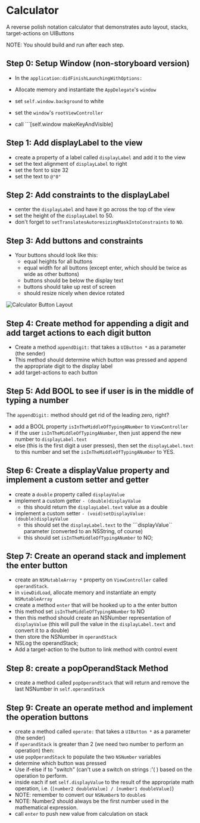 # Calculator
A reverse polish notation calculator that demonstrates auto layout, stacks, target-actions on UIButtons

NOTE: You should build and run after each step.

## Step 0: Setup Window (non-storyboard version)

- In the ```application:didFinishLaunchingWithOptions:```

 - Allocate memory and instantiate the ```AppDelegate```'s ```window```
 - set ```self.window.background``` to white
 - set the ```window```'s ```rootViewController```
 - call ```[self.window makeKeyAndVisible] 

## Step 1: Add displayLabel to the view

- create a property of a label called ```displayLabel``` and add it to the view
- set the text alignment of ```displayLabel``` to right
- set the font to size 32
- set the text to ```@"0"```

## Step 2: Add constraints to the displayLabel

- center the ```displayLabel``` and have it go across the top of the view
- set the height of the ```displayLabel``` to 50.
- don't forget to ```setTranslatesAutoresizingMaskIntoConstraints``` to ```NO```.

## Step 3: Add buttons and constraints

- Your buttons should look like this:
	- equal heights for all buttons
	- equal width for all buttons (except enter, which should be twice as wide as other buttons)
	- buttons should be below the display text
	- buttons should take up rest of screen
	- should resize nicely when device rotated

![Calculator Button Layout](http://i.imgur.com/qjSp5Bx.png)

## Step 4: Create method for appending a digit and add target actions to each digit button

- Create a method ```appendDigit:``` that takes a ```UIButton *``` as a parameter (the sender)
- This method should determine which button was pressed and append the appropriate digit to the display label
- add target-actions to each button

## Step 5: Add BOOL to see if user is in the middle of typing a number

The ```appendDigit:``` method should get rid of the leading zero, right?

- add a BOOL property ```isInTheMiddleOfTypingANumber``` to ```ViewController```
- if the user ```isInTheMiddleOfTypingANumber```, then just append the new number to ```displayLabel.text```
- else (this is the first digit a user presses), then set the ```displayLabel.text``` to this number and set the ```isInTheMiddleOfTypingANumber``` to YES.

## Step 6: Create a displayValue property and implement a custom setter and getter

- create a ```double``` property called ```displayValue```
- implement a custom getter ```- (double)displayValue```
	- this should return the ```displayLabel.text``` value as a double
- implement a custom setter ```- (void)setDisplayValue:(double)displayValue```
	- this should set the ```displayLabel.text``` to the ```displayValue`` parameter (converted to an NSString, of course)
	- this should set ```isInTheMiddleOfTypingANumber``` to NO;


## Step 7: Create an operand stack and implement the enter button

- create an ```NSMutableArray *``` property on ```ViewController``` called ```operandStack```.
- in ```viewDidLoad```, allocate memory and instantiate an empty ```NSMutableArray```
- create a method ```enter``` that will be hooked up to a the enter button
 - this method set ```isInTheMiddleOfTypingANumber``` to NO
 - then this method should create an NSNumber representation of ```displayValue``` (this will pull the value in the ```displayLabel.text``` and convert it to a double)
 - then store the NSNumber in ```operandStack```
 - NSLog the operandStack;
- Add a target-action to the button to link method with control event

## Step 8: create a popOperandStack Method

- create a method called ```popOperandStack``` that will return and remove the last NSNumber in ```self.operandStack```

## Step 9: Create an operate method and implement the operation buttons

- create a method called ```operate:``` that takes a ```UIButton *``` as a parameter (the sender)
- if ```operandStack``` is greater than 2 (we need two number to perform an operation) then:
 - use ```popOperandStack``` to populate the two ```NSNumber``` variables
 - determine which button was pressed
  - Use if-else if to "switch" (can't use a switch on strings :'( ) based on the operation to perform.
  - inside each if set ```self.displayValue``` to the result of the appropriate math operation, i.e. (```[number2 doubleValue] / [number1 doubleValue]```)
  - NOTE: remember to convert our ```NSNumber```s to ```double```s
  - NOTE: Number2 should always be the first number used in the mathematical expression.
 - call ```enter``` to push new value from calculation on stack 








